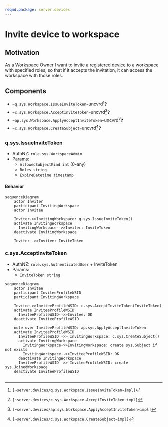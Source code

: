 ```yaml
---
reqmd.package: server.devices
---
```


# Invite device to workspace

## Motivation

As a Workspace Owner I want to invite a [registered device](./create-device.md) to a workspace with specified roles, so that if it accepts the invitation, it can access the workspace with those roles.

## Components

- `~q.sys.Workspace.IssueInviteToken~`uncvrd[^1]❓
- `~c.sys.Workspace.AcceptInviteToken~`uncvrd[^2]❓
- `~ap.sys.Workspace.ApplyAcceptInviteToken~`uncvrd[^3]❓
- `~c.sys.Workspace.CreateSubject~`uncvrd[^4]❓

### q.sys.IssueInviteToken

- AuthNZ: `role.sys.WorkspaceAdmin`
- Params:
  - `AllowedSubjectKind int` (0-any)
  - `Roles string`
  - `ExpireDatetime timestamp`

#### Behavior

```mermaid
sequenceDiagram
    actor Inviter
    participant InvitingWorkspace
    actor Invitee

    Inviter->>InvitingWorkspace: q.sys.IssueInviteToken()
    activate InvitingWorkspace
      InvitingWorkspace-->>Inviter: InviteToken
    deactivate InvitingWorkspace

    Inviter-->>Invitee: InviteToken   
```

### c.sys.AcceptInviteToken

- AuthNZ: `role.sys.AuthenticatedUser` + InviteToken
- Params:
  - `InviteToken string`

```mermaid
sequenceDiagram
    actor Invitee
    participant InviteeProfileWSID
    participant InvitingWorkspace

    Invitee->>InviteeProfileWSID: c.sys.AcceptInviteToken(InviteToken)
    activate InviteeProfileWSID
      InviteeProfileWSID-->>Invitee: OK
    deactivate InviteeProfileWSID

    note over InviteeProfileWSID: ap.sys.ApplyAcceptInviteToken
    activate InviteeProfileWSID
      InviteeProfileWSID ->> InvitingWorkspace: c.sys.CreateSubject()
      activate InvitingWorkspace
        InvitingWorkspace->>InvitingWorkspace: create sys.Subject if not exists
        InvitingWorkspace-->>InviteeProfileWSID: OK
      deactivate InvitingWorkspace
      InviteeProfileWSID ->> InviteeProfileWSID: create sys.JoinedWorkspace
    deactivate InviteeProfileWSID
    
```

[^1]: `[~server.devices/q.sys.Workspace.IssueInviteToken~impl]`
[^2]: `[~server.devices/c.sys.Workspace.AcceptInviteToken~impl]`
[^3]: `[~server.devices/ap.sys.Workspace.ApplyAcceptInviteToken~impl]`
[^4]: `[~server.devices/c.sys.Workspace.CreateSubject~impl]`
